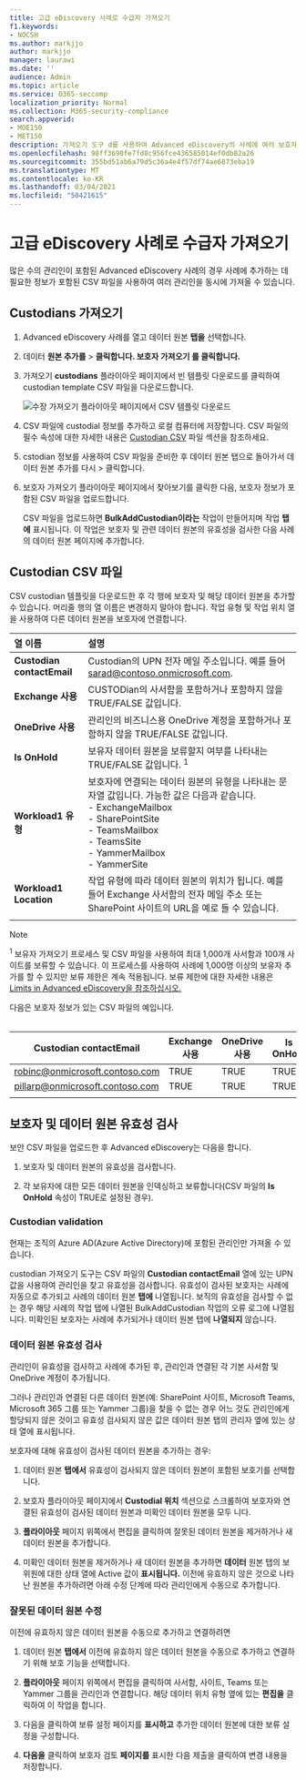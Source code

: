 ```yaml
---
title: 고급 eDiscovery 사례로 수급자 가져오기
f1.keywords:
- NOCSH
ms.author: markjjo
author: markjjo
manager: laurawi
ms.date: ''
audience: Admin
ms.topic: article
ms.service: O365-seccomp
localization_priority: Normal
ms.collection: M365-security-compliance
search.appverid:
- MOE150
- MET150
description: 가져오기 도구 d를 사용하여 Advanced eDiscovery의 사례에 여러 보호자 및 관련 데이터 원본을 빠르게 추가합니다.
ms.openlocfilehash: 98ff3690fe7fd8c956fce436585014ef0db82a26
ms.sourcegitcommit: 355bd51ab6a79d5c36a4e4f57df74ae6873eba19
ms.translationtype: MT
ms.contentlocale: ko-KR
ms.lasthandoff: 03/04/2021
ms.locfileid: "50421615"
---
```

# <a name="import-custodians-to-an-advanced-ediscovery-case"></a>고급 eDiscovery 사례로 수급자 가져오기

많은 수의 관리인이 포함된 Advanced eDiscovery 사례의 경우 사례에 추가하는 데 필요한 정보가 포함된 CSV 파일을 사용하여 여러 관리인을 동시에 가져올 수 있습니다.

## <a name="import-custodians"></a>Custodians 가져오기

1. Advanced eDiscovery 사례를 열고 데이터 원본 **탭을** 선택합니다.

2. 데이터 **원본 추가를**  >  **클릭합니다. 보호자 가져오기 를 클릭합니다.**

3. 가져오기 **custodians** 플라이아웃  페이지에서 빈 템플릿 다운로드를 클릭하여 custodian template CSV 파일을 다운로드합니다.

   ![수장 가져오기 플라이아웃 페이지에서 CSV 템플릿 다운로드](../media/ImportCustodians1.png)

4. CSV 파일에 custodial 정보를 추가하고 로컬 컴퓨터에 저장합니다. CSV 파일의 필수 속성에 대한 자세한 내용은 [Custodian CSV](#custodian-csv-file) 파일 섹션을 참조하세요.

5. cstodian 정보를 사용하여 CSV 파일을 준비한 후 데이터  원본 탭으로 돌아가서 데이터 원본 추가를 다시  >   클릭합니다.

6. 보호자  가져오기 플라이아웃 페이지에서 찾아보기를 클릭한 다음, 보호자 정보가 포함된 CSV 파일을 업로드합니다. 

   CSV 파일을 업로드하면 **BulkAddCustodian이라는** 작업이 만들어지며 작업 **탭에** 표시됩니다. 이 작업은 보호자 및 관련 데이터 원본의 유효성을 검사한 다음 사례의 데이터 원본 페이지에 추가합니다. 

## <a name="custodian-csv-file"></a>Custodian CSV 파일

CSV custodian 템플릿을 다운로드한 후 각 행에 보호자 및 해당 데이터 원본을 추가할 수 있습니다. 머리줄 행의 열 이름은 변경하지 말아야 합니다. 작업 유형 및 작업 위치 열을 사용하여 다른 데이터 원본을 보호자에 연결합니다.

| 열 이름|설명|
|:------- |:------------------------------------------------------------|
|**Custodian contactEmail**     |Custodian의 UPN 전자 메일 주소입니다. 예를 들어 sarad@contoso.onmicrosoft.com.           |
|**Exchange 사용** | CUSTODian의 사서함을 포함하거나 포함하지 않을 TRUE/FALSE 값입니다.      |
|**OneDrive 사용** | 관리인의 비즈니스용 OneDrive 계정을 포함하거나 포함하지 않을 TRUE/FALSE 값입니다. |
|**Is OnHold**        | 보유자 데이터 원본을 보류할지 여부를 나타내는 TRUE/FALSE 값입니다. <sup>1</sup>     |
|**Workload1 유형**         |보호자에 연결되는 데이터 원본의 유형을 나타내는 문자열 값입니다. 가능한 값은 다음과 같습니다. <br/>- ExchangeMailbox<br/> - SharePointSite<br/>- TeamsMailbox<br/>- TeamsSite<br/> - YammerMailbox<br/>- YammerSite |
|**Workload1 Location**     | 작업 유형에 따라 데이터 원본의 위치가 됩니다. 예를 들어 Exchange 사서함의 전자 메일 주소 또는 SharePoint 사이트의 URL을 예로 들 수 있습니다. |
|||

> [!NOTE]
> <sup>1</sup> 보유자 가져오기 프로세스 및 CSV 파일을 사용하여 최대 1,000개 사서함과 100개 사이트를 보류할 수 있습니다. 이 프로세스를 사용하여 사례에 1,000명 이상의 보유자 추가를 할 수 있지만 보류 제한은 계속 적용됩니다. 보류 제한에 대한 자세한 내용은 [Limits in Advanced eDiscovery을 참조하십시오.](limits-ediscovery20.md#hold-limits)

다음은 보호자 정보가 있는 CSV 파일의 예입니다.<br/><br/>

|Custodian contactEmail      | Exchange 사용 | OneDrive 사용 | Is OnHold | Workload1 유형 | Workload1 Location             |
| ----------------- | ---------------- | ---------------- | --------- | -------------- | ------------------------------ |
|robinc@onmicrosoft.contoso.com | TRUE             | TRUE             | TRUE      | SharePointSite | https://contoso.sharepoint.com |
|pillarp@onmicrosoft.contoso.com | TRUE             | TRUE             | TRUE      | |  |
||||||

## <a name="custodian-and-data-source-validation"></a>보호자 및 데이터 원본 유효성 검사

보안 CSV 파일을 업로드한 후 Advanced eDiscovery는 다음을 합니다.

1. 보호자 및 데이터 원본의 유효성을 검사합니다.

2. 각 보유자에 대한 모든 데이터 원본을 인덱싱하고 보류합니다(CSV 파일의 **Is OnHold** 속성이 TRUE로 설정된 경우).

### <a name="custodian-validation"></a>Custodian validation

현재는 조직의 Azure AD(Azure Active Directory)에 포함된 관리인만 가져올 수 있습니다.

custodian 가져오기 도구는 CSV 파일의 **Custodian contactEmail** 열에 있는 UPN 값을 사용하여 관리인을 찾고 유효성을 검사합니다. 유효성이 검사된 보호자는 사례에 자동으로 추가되고 사례의 데이터 원본 **탭에** 나열됩니다. 보직의 유효성을 검사할 수 없는 경우 해당 사례의 작업 탭에 나열된 BulkAddCustodian  작업의 오류 로그에 나열됩니다. 미확인된 보호자는 사례에 추가되거나 데이터 원본 탭에 **나열되지** 않습니다.

### <a name="data-source-validation"></a>데이터 원본 유효성 검사

관리인이 유효성을 검사하고 사례에 추가된 후, 관리인과 연결된 각 기본 사서함 및 OneDrive 계정이 추가됩니다.

그러나 관리인과 연결된 다른 데이터 원본(예: SharePoint 사이트, Microsoft Teams, Microsoft 365 그룹 또는 Yammer 그룹)을 찾을 수 없는 경우 어느 것도 관리인에게 할당되지 않은 것이고 유효성  검사되지 않은 값은 데이터 원본  탭의 관리자 옆에 있는 상태 열에 표시됩니다. 

보호자에 대해 유효성이 검사된 데이터 원본을 추가하는 경우:

1. 데이터 원본 **탭에서** 유효성이 검사되지 않은 데이터 원본이 포함된 보호기를 선택합니다.

2. 보호자 플라이아웃 페이지에서 **Custodial 위치** 섹션으로 스크롤하여 보호자와 연결된 유효성이 검사된 데이터 원본과 미확인 데이터 원본을 모두 니다.

3. **플라이아웃** 페이지 위쪽에서 편집을 클릭하여 잘못된 데이터 원본을 제거하거나 새 데이터 원본을 추가합니다.

4. 미확인 데이터 원본을 제거하거나 새 데이터 원본을 추가하면  **데이터** 원본 탭의 보위원에 대한 상태 열에 Active 값이 **표시됩니다.** 이전에 유효하지 않은 것으로 나타난 원본을 추가하려면 아래 수정 단계에 따라 관리인에게 수동으로 추가합니다.

### <a name="remediating-invalid-data-sources"></a>잘못된 데이터 원본 수정

이전에 유효하지 않은 데이터 원본을 수동으로 추가하고 연결하려면

1. 데이터 원본 **탭에서** 이전에 유효하지 않은 데이터 원본을 수동으로 추가하고 연결하기 위해 보호 기능을 선택합니다.

2. **플라이아웃** 페이지 위쪽에서 편집을 클릭하여 사서함, 사이트, Teams 또는 Yammer 그룹을 관리인과 연결합니다. 해당 데이터 위치 유형 옆에 있는 **편집을** 클릭하여 이 작업을 합니다.

3. 다음을 클릭하여 보류 설정 페이지를 **표시하고** 추가한 데이터 원본에 대한 보류 설정을 구성합니다. 

4. **다음을** 클릭하여 보호자 검토 **페이지를** 표시한 다음  제출을 클릭하여 변경 내용을 저장합니다.
